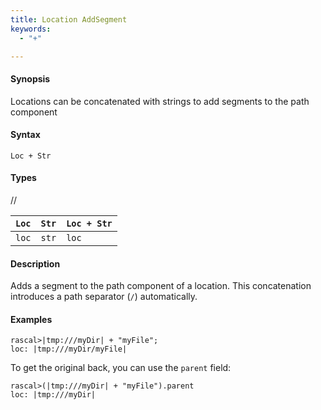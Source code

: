 ```yaml
---
title: Location AddSegment
keywords:
  - "+"

---
```


#### Synopsis

Locations can be concatenated with strings to add segments to the path component

#### Syntax

`Loc + Str`

#### Types

//

| `Loc` | `Str` | `Loc + Str`  |
| --- | --- | --- |
| `loc`     | `str`     | `loc`                |

#### Description

Adds a segment to the path component of a location.
This concatenation introduces a path separator (`/`) automatically.

#### Examples

```rascal-shell 
rascal>|tmp:///myDir| + "myFile";
loc: |tmp:///myDir/myFile|
```
To get the original back, you can use the `parent` field:

```rascal-shell 
rascal>(|tmp:///myDir| + "myFile").parent
loc: |tmp:///myDir|
```

